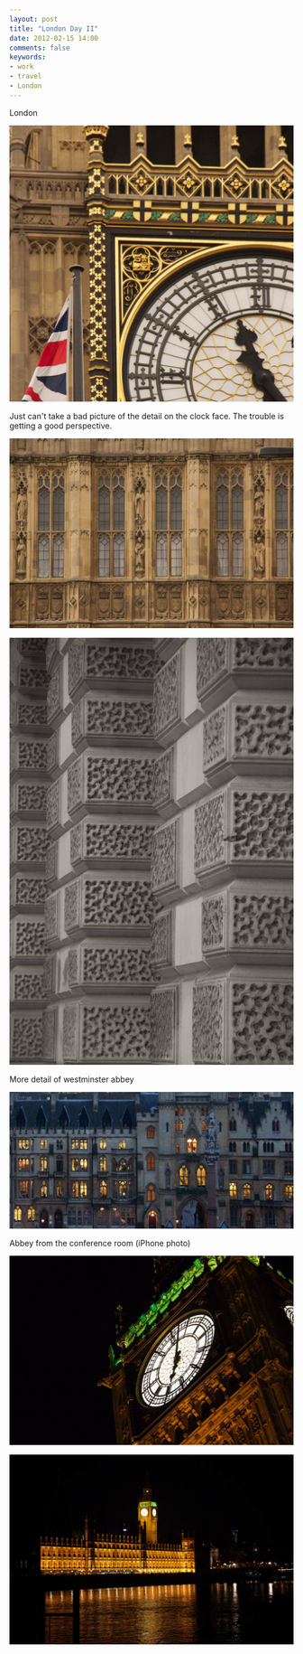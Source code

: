 ```yaml
---
layout: post
title: "London Day II"
date: 2012-02-15 14:00
comments: false
keywords:
- work
- travel
- London
---
```

London

![London](/assets/images/2012/2012-02-12/London-44.jpg)


Just can't take a bad picture of the detail on the clock face.  The trouble is getting a good perspective.

![London](/assets/images/2012/2012-02-12/London-45.jpg)


![London](/assets/images/2012/2012-02-12/London-46.jpg)


More detail of westminster abbey

![London](/assets/images/2012/2012-02-12/London-55.jpg)


Abbey from the conference room (iPhone photo)

![London](/assets/images/2012/2012-02-12/London-47.jpg)


![London](/assets/images/2012/2012-02-12/London-49.jpg)

